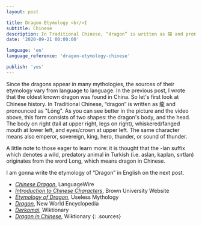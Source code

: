 ```yaml
---
layout: post

title: Dragon Etymology <br/>I
subtitle: Chinese
description: In Traditional Chinese, “dragon” is written as 龍 and pronounced as "Lóng".
date: '2020-09-21 00:00:00'

language: 'en'
language_reference: 'dragon-etymology-chinese'

publish: 'yes'
---
```


Since the dragons appear in many mythologies, the sources of their etymology vary from language to language. In the previous post, I wrote that the oldest known dragon was found in China. So let's first look at Chinese history. In Traditional Chinese, “dragon” is written as 龍 and pronounced as "Lóng". As you can see better in the picture and the video above, this form consists of two shapes: the dragon's body, and the head. The body on right (tail at upper right, legs on right), whiskered/fanged mouth at lower left, and eyes/crown at upper left. The same character means also emperor, sovereign, king, hero, thunder, or sound of thunder.

A little note to those eager to learn more: it is thought that the -lan suffix which denotes a wild, predatory animal in Turkish (i.e. aslan, kaplan, sırtlan) originates from the word Long, which means dragon in Chinese.

I am gonna write the etymology of “Dragon” in English on the next post.


+ *[Chinese Dragon](https://www.languagewire.com/en/blog/chinese-dragon)*, LanguageWire
+ *[Introduction to Chinese Characters](https://www.brown.edu/about/administration/international-affairs/year-of-china/language-and-cultural-resources/introduction-chinese-characters/introduction-chinese-characters)*, Brown University Website
+ *[Etymology of Dragon](https://uselessetymology.com/2017/11/20/etymology-of-dragon/)*, Useless Mythology
+ *[Dragon](https://www.newworldencyclopedia.org/entry/Dragon)*, New World Encyclopedia
+ *[Derkomai](https://en.wiktionary.org/wiki/%CE%B4%CF%81%CE%AC%CE%BA%CF%89%CE%BD)*, Wiktionary
+ *[Dragon in Chinese](https://en.wiktionary.org/wiki/%E9%BE%8D)*, Wiktionary
{: .sources}
